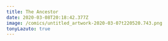 ```yaml
---
title: The Ancestor
date: 2020-03-08T20:18:42.377Z
image: /comics/untitled_artwork-2020-03-07t220520.743.png
tonyLazuto: true
---
```

